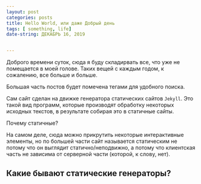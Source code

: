 ```yaml
---
layout: post
categories: posts
title: Hello World, или даже Добрый день
tags: [ something, life]
date-string: ДЕКАБРЬ 16, 2019


---
```




Доброго времени суток, сюда я буду складирвать все, что уже не помещается в моей голове. Таких вещей с каждым годом, к сожалению, все больше и больше. 

Большая часть постов будет помечена тегами для удобного поиска.

Cам сайт сделан на движке генератора статических сайтов ``Jekyll``. Это такой вид программ, которые производят обработку некоторых исходных текстов, в результате собирая это в статичные сайты. 

Почему статичные? 

На самом деле, сюда можно прикрутить некоторые интерактивные элементы, но по большей части сайт называется статическим не потому что он выглядит статично/неподвижно, а потому что клиентская часть не зависима от серверной части (которой, к слову, нет). 

## Какие бывают статические генераторы? 

